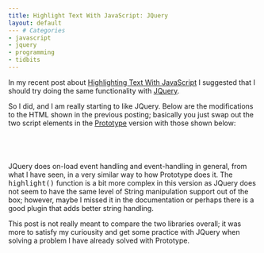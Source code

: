 ```yaml
---
title: Highlight Text With JavaScript: JQuery
layout: default
--- # Categories
- javascript
- jquery
- programming
- tidbits
---
```


In my recent post about <a href="http://coffeaelectronica.com/blog/2009/09/highlight-text-with-javascript/">Highlighting Text With JavaScript</a> I suggested that I should try doing the same functionality with <a href="http://jquery.com">JQuery</a>. 

So I did, and I am really starting to like JQuery. Below are the modifications to the HTML shown in the previous posting; basically you just swap out the two script elements in the <a href="http://prototypejs.org">Prototype</a> version with those shown below:

<code lang="html">
<script type="text/javascript" src="http://ajax.googleapis.com/ajax/libs/jquery/1.3.2/jquery.min.js"></script>
<script type="text/javascript">
    jQuery(function(){
        $('#content').bind('click',highlight);
    });
    
    function highlight(){
        var htm = $('#content').html();
        var str = '';
        
        jQuery.each( htm.split(' '), function(){
           if(jQuery.trim(this) != ''){
            str += this.replace('pick','<span>pick</span>');
           }
           str += ' ';
        });
        
        $('#content').html(str);
    }
</script>
</code>

JQuery does on-load event handling and event-handling in general, from what I have seen, in a very similar way to how Prototype does it. The <tt>highlight()</tt> function is a bit more complex in this version as JQuery does not seem to have the same level of String manipulation support out of the box; however, maybe I missed it in the documentation or perhaps there is a good plugin that adds better string handling.

This post is not really meant to compare the two libraries overall; it was more to satisfy my curiousity and get some practice with JQuery when solving a problem I have already solved with Prototype.


